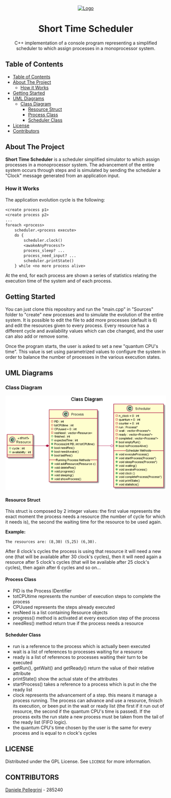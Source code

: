 <!-- PROJECT LOGO -->
<br />    
<p align="center">
  <a href="https://github.com/danielepelleg/Short-Time-Scheduler">
    <img src="https://www.flaticon.com/svg/static/icons/svg/2790/2790156.svg" alt="Logo" width="130" height="130">
  </a>
  <h1 align="center">Short Time Scheduler</h1>
  <p align="center">
    C++ implementation of a console program representing a simplified scheduler to which assign processes in a monoprocessor system.
  </p>
  
  <!-- TABLE OF CONTENTS -->
  ## Table of Contents
  
  - [Table of Contents](#table-of-contents)
  - [About The Project](#about-the-project)
    - [How it Works](#how-it-works)
  - [Getting Started](#getting-started)
  - [UML Diagrams](#uml-diagrams)
    - [Class Diagram](#class-diagram) 
      - [Resource Struct](#resource-struct)
      - [Process Class](#process-class)
      - [Scheduler Class](#scheduler-class) 
  - [License](#license)
  - [Contributors](#contributors)

## About The Project

**Short Time Scheduler** is a scheduler simplified simulator to which assign processes in a monoprocessor system.
The advancement of the entire system occurs through steps and is simulated by sending the scheduler a "Clock" message generated from an application input.

### How it Works

The application evolution cycle is the following:

    <create process p1>
    <create process p2>
    ...
    foreach <process>
        scheduler.<process execute>
        do {
            scheduler.clock()
            <awakeAnyProcess?>
            process_sleep? ...
            process_need_input? ...
            scheduler.printState()
        } while <no more process alive>

At the end, for each process are shown a series of statistics relating the execution time of the system and of each process.

<!-- GETTING STARTED -->

## Getting Started

You can just clone this repository and run the "main.cpp" in "Sources" folder to "create" new processes and to simulate the evolution of the entire system. It is possible to edit the file to add more processes (default is 6) and edit the resources given to every process. Every resource has a different cycle and availability values which can cbe changed, and the user can also add or remove some.

Once the program starts, the user is asked to set a new "quantum CPU's time".  This value is set using parametrized values to configure the system in order to balance the number of processes in the various execution states.

<!-- UML DIAGRAMS  -->    
## UML Diagrams
      
### Class Diagram 
<img src="uml/ClassDiagram/ClassDiagram.png" alt="adminUseCase">

#### Resource Struct
This struct is composed by 2 integer values: the first value represents the exact moment the process needs a resource (the number of cycle for which it needs is), the second the waiting time for the resource to be used again. 

**Example:**
    
    The resources are: (8,30) (5,25) (6,30). 

After 8 clock's cycles the process is using that resource it will need a new one (that will be available after 30 clock's cycles), then it will need again a resource after 5 clock's cycles (that will be available after 25 clock's cycles), then again after 6 cycles and so on... 

#### Process Class
* PID is the Process IDentifier
* totCPUtime represents the number of execution steps to complete the process
* CPUused represents the steps already executed
* resNeed is a list containing Resource objects
* progress() method is activated at every execution step of the process
* needRes() method return true if the process needs a resource

#### Scheduler Class
* run is a reference to the process which is actually been executed
* wait is a list of references to processes waiting for a resource
* ready is a list of references to processes waiting their turn to be executed
* getRun(), getWait() and getReady() return the value of their relative attribute
* printState() show the actual state of the attributes
* startProcess() takes a reference to a process which is put in che the ready list
* clock represents the advancement of a step. this means it manage a process running. The process can advance and use a resource, finisch its execution, or been put in the wait or ready list (the first if it run out of resource, the second if the quantum CPU's time is passed). If the process exits the run state a new process must be taken from the tail of the ready list (FIFO logic).
* the quantum CPU's time chosen by the user is the same for every process and is equal to n clock's cycles

<!-- LICENSE -->

## LICENSE

Distributed under the GPL License. See `LICENSE` for more information.

<!-- CONTRIBUTORS -->

## CONTRIBUTORS

[Daniele Pellegrini](https://github.com/danielepelleg) - 285240
